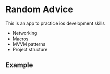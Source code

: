 # Random Advice

This is an app to practice ios development skills

- Networking
- Macros
- MVVM patterns
- Project structure

## Example

